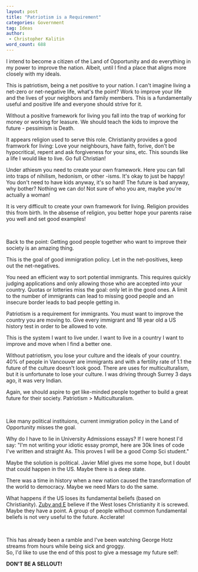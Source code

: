 ```yaml
---
layout: post
title: "Patriotism is a Requirement"
categories: Government
tag: Ideas
author:
 - Christopher Kalitin
word_count: 688
---
```

I intend to become a citizen of the Land of Opportunity and do everything in my power to improve the nation. Albeit, until I find a place that aligns more closely with my ideals.

This is patriotism, being a net positive to your nation. I can't imagine living a net-zero or net-negative life, what's the point? Work to improve your life and the lives of your neighbors and family members. This is a fundamentally useful and positive life and everyone should strive for it. 

Without a positive framework for living you fall into the trap of working for money or working for leasure. We should teach the kids to improve the future - pessimism is Death. 

It appears religion used to serve this role. Christianity provides a good framwork for living: Love your neighbours, have faith, forive, don't be hypocritical, repent and ask forgiveness for your sins, etc. This sounds like a life I would like to live. Go full Christian!

Under athiesm you need to create your own framework. Here you can fall into traps of nihilism, hedonism, or other -isms. It's okay to just be happy! You don't need to have kids anyway, it's so hard! The future is bad anyway, why bother? Nothing we can do! Not sure of who you are, maybe you're actually a woman!

It is very difficult to create your own framework for living. Religion provides this from birth. In the absense of religion, you better hope your parents raise you well and set good examples!

‎

Back to the point: Getting good people together who want to improve their society is an amazing thing. 

This is the goal of good immigration policy. Let in the net-positives, keep out the net-negatives.

You need an efficient way to sort potential immigrants. This requires quickly judging applications and only allowing those who are accepted into your country. Quotas or lotteries miss the goal: only let in the good ones. A limit to the number of immigrants can lead to missing good people and an insecure border leads to bad people getting in.

Patriotism is a requirement for immigrants. You must want to improve the country you are moving to. Give every immigrant and 18 year old a US history test in order to be allowed to vote. 

This is the system I want to live under. I want to live in a country I want to improve and move when I find a better one.

Without patriotism, you lose your culture and the ideals of your country. 40% of people in Vancouver are immigrants and with a fertility rate of 1.1 the future of the culture doesn't look good. There are uses for multiculturalism, but it is unfortunate to lose your culture. I was driving through Surrey 3 days ago, it was very Indian.

Again, we should aspire to get like-minded people together to build a great future for their society. Patriotism > Multiculturalism.

‎

Like many political instituions, current immigration policy in the Land of Opportunity misses the goal.

Why do I have to lie in University Admissions essays? If I were honest I'd say: "I'm not writing your idiotic essay prompt, here are 30k lines of code I've written and straight As. This proves I will be a good Comp Sci student."

Maybe the solution is political. Javier Milel gives me some hope, but I doubt that could happen in the US. Maybe there is a deep state.

There was a time in history when a new nation caused the transformation of the world to democracy. Maybe we need Mars to do the same.

What happens if the US loses its fundamental beliefs (based on Christianity). <a href="https://x.com/elonmusk/status/1740963374522069145?s=20">Zuby and E</a> believe if the West loses Christianity it is screwed. Maybe they have a point. A group of people without common fundamental beliefs is not very useful to the future. Acclerate!

‎

This has already been a ramble and I've been watching George Hotz streams from hours while being sick and groggy.  
So, I'd like to use the end of this post to give a message my future self:

<b>DON'T BE A SELLOUT!</b>
